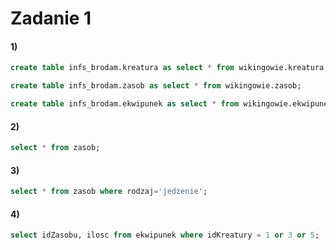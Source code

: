 # Zadanie 1
#### 1)
```sql
create table infs_brodam.kreatura as select * from wikingowie.kreatura;
```
```sql
create table infs_brodam.zasob as select * from wikingowie.zasob;
```

```sql
create table infs_brodam.ekwipunek as select * from wikingowie.ekwipunek;
```
#### 2)
```sql
select * from zasob;
```
#### 3)
```sql
select * from zasob where rodzaj='jedzenie';
```
#### 4)
```sql
select idZasobu, ilosc from ekwipunek where idKreatury = 1 or 3 or 5;
```
